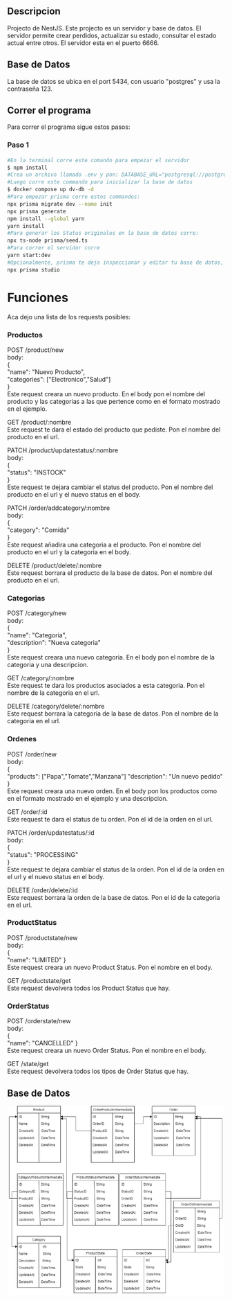 ## Descripcion

Projecto de NestJS. Este projecto es un servidor y base de datos. El servidor permite crear perdidos, actualizar su estado, consultar el estado actual entre otros. El servidor esta en el puerto 6666.

## Base de Datos
La base de datos se ubica en el port 5434, con usuario "postgres" y usa la contraseña 123.<br>

## Correr el programa

Para correr el programa sigue estos pasos:

### Paso 1
```bash
#En la terminal corre este comando para empezar el servidor
$ npm install
#Crea un archivo llamado .env y pon: DATABASE_URL="postgresql://postgres:123@localhost:5434/nest?schema=public"
#Luego corre este commando para inicializar la base de datos
$ docker compose up dv-db -d
#Para empezar prisma corre estos commandos:
npx prisma migrate dev --name init
npx prisma generate
npm install --global yarn
yarn install
#Para generar los Status originales en la base de datos corre:
npx ts-node prisma/seed.ts
#Para correr el servidor corre
yarn start:dev
#Opcionalmente, prisma te deja inspeccionar y editar tu base de datos, corre:
npx prisma studio
```

# Funciones
Aca dejo una lista de los requests posibles:<br>
### Productos
POST /product/new<br>
body:<br>
{<br>
  "name": "Nuevo Producto",<br>
  "categories": ["Electronico","Salud"]<br>
}<br>Este request creara un nuevo producto. En el body pon el nombre del producto y las categorias a las que pertence como en el formato mostrado en el ejemplo.<br>

GET /product/:nombre<br>
Este request te dara el estado del producto que pediste. Pon el nombre del producto en el url.<br>

PATCH /product/updatestatus/:nombre<br>
body:<br>
{<br>
  "status": "INSTOCK"<br>
}<br>
Este request te dejara cambiar el status del producto. Pon el nombre del producto en el url y el nuevo status en el body.<br>

PATCH /order/addcategory/:nombre<br>
body:<br>
{<br>
  "category": "Comida"<br>
}<br>
Este request añadira una categoria a el producto. Pon el nombre del producto en el url y la categoria en el body.

DELETE /product/delete/:nombre<br>
Este request borrara el producto de la base de datos. Pon el nombre del producto en el url.

### Categorias
POST /category/new<br>
body:<br>
{<br>
  "name": "Categoria",<br>
  "description": "Nueva categoria"<br>
}<br>Este request creara una nuevo categoria. En el body pon el nombre de la categoria y una descripcion.<br>

GET /category/:nombre<br>
Este request te dara los productos asociados a esta categoria. Pon el nombre de la categoria en el url.<br>

DELETE /category/delete/:nombre<br>
Este request borrara la categoria de la base de datos. Pon el nombre de la categoria en el url.

### Ordenes
POST /order/new<br>
body:<br>
{<br>
    "products": ["Papa","Tomate","Manzana"]
    "description": "Un nuevo pedido"
}<br>Este request creara una nuevo orden. En el body pon los productos como en el formato mostrado en el ejemplo y una descripcion.<br>

GET /order/:id<br>
Este request te dara el status de tu orden. Pon el id de la orden en el url.<br>

PATCH /order/updatestatus/:id<br>
body:<br>
{<br>
  "status": "PROCESSING"<br>
}<br>
Este request te dejara cambiar el status de la orden. Pon el id de la orden en el url y el nuevo status en el body.<br>

DELETE /order/delete/:id<br>
Este request borrara la orden de la base de datos. Pon el id de la categoria en el url.<br>

### ProductStatus
POST /productstate/new<br>
body:<br>
{<br>
    "name": "LIMITED"
}<br>
Este request creara un nuevo Product Status. Pon el nombre en el body.<br>

GET /productstate/get<br>
Este request devolvera todos los Product Status que hay.

### OrderStatus
POST /orderstate/new<br>
body:<br>
{<br>
    "name": "CANCELLED"
}<br>
Este request creara un nuevo Order Status. Pon el nombre en el body.<br>

GET /state/get<br>
Este request devolvera todos los tipos de Order Status que hay.



## Base de Datos
![Image](DatabaseImage.jpg)